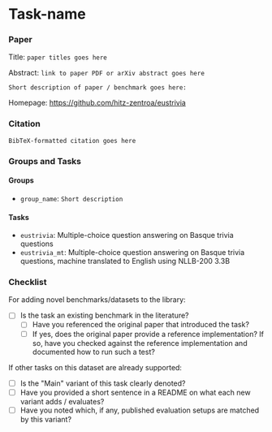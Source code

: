 # Task-name

### Paper

Title: `paper titles goes here`

Abstract: `link to paper PDF or arXiv abstract goes here`

`Short description of paper / benchmark goes here:`

Homepage: https://github.com/hitz-zentroa/eustrivia

### Citation

```
BibTeX-formatted citation goes here
```

### Groups and Tasks

#### Groups

- `group_name`: `Short description`

#### Tasks

- `eustrivia`: Multiple-choice question answering on Basque trivia questions
- `eustrivia_mt`: Multiple-choice question answering on Basque trivia questions, machine translated to English using NLLB-200 3.3B

### Checklist

For adding novel benchmarks/datasets to the library:

- [ ] Is the task an existing benchmark in the literature?
  - [ ] Have you referenced the original paper that introduced the task?
  - [ ] If yes, does the original paper provide a reference implementation? If so, have you checked against the reference implementation and documented how to run such a test?

If other tasks on this dataset are already supported:

- [ ] Is the "Main" variant of this task clearly denoted?
- [ ] Have you provided a short sentence in a README on what each new variant adds / evaluates?
- [ ] Have you noted which, if any, published evaluation setups are matched by this variant?
